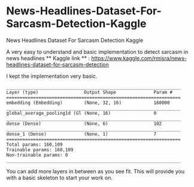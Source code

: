 # News-Headlines-Dataset-For-Sarcasm-Detection-Kaggle
News Headlines Dataset For Sarcasm Detection Kaggle

A very easy to understand and basic implementation to detect sarcasm in news headlines
** Kaggle link ** : https://www.kaggle.com/rmisra/news-headlines-dataset-for-sarcasm-detection

I kept the implementation very basic.
```
_________________________________________________________________
Layer (type)                 Output Shape              Param #   
=================================================================
embedding (Embedding)        (None, 32, 16)            160000    
_________________________________________________________________
global_average_pooling1d (Gl (None, 16)                0         
_________________________________________________________________
dense (Dense)                (None, 6)                 102       
_________________________________________________________________
dense_1 (Dense)              (None, 1)                 7         
=================================================================
Total params: 160,109
Trainable params: 160,109
Non-trainable params: 0
_________________________________________________________________
```
You can add more layers in between as you see fit. This will provide you with a basic skeleton to start your work on.
